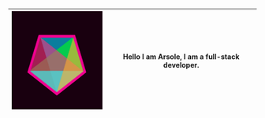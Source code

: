 | <img src="./pb-16A7U.png" height="200px"> |  Hello I am Arsole, I am a full-stack developer. |
|-------------------------------|------------------------------------------------------------  |
